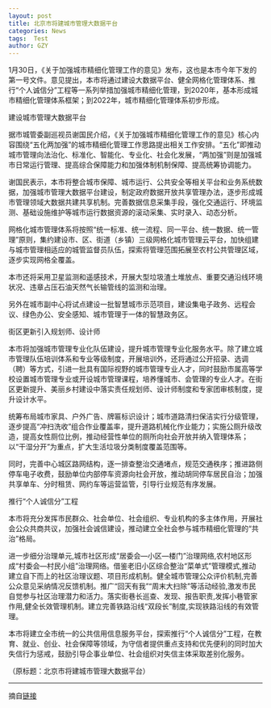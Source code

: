 ```yaml
---
layout: post
title: 北京市将建城市管理大数据平台
categories: News
tags:  Test
author: GZY
---
```


1月30日，《关于加强城市精细化管理工作的意见》发布，这也是本市今年下发的第一号文件。意见提出，本市将通过建设大数据平台、健全网格化管理体系、推行“个人诚信分”工程等一系列举措加强城市精细化管理，到2020年，基本形成城市精细化管理体系框架；到2022年，城市精细化管理体系初步形成。

建设城市管理大数据平台

据市城管委副巡视员谢国民介绍，《关于加强城市精细化管理工作的意见》核心内容围绕“五化两加强”的城市精细化管理工作思路提出相关工作安排。“五化”即推动城市管理向法治化、标准化、智能化、专业化、社会化发展，“两加强”则是加强城市日常运行管理、提高综合保障能力和加强体制机制保障、提高统筹协调能力。

谢国民表示，本市将整合城市保障、城市运行、公共安全等相关平台和业务系统数据，加强城市管理大数据平台建设，制定政府数据开放共享管理办法，逐步形成城市管理领域大数据共建共享机制。完善数据信息采集手段，强化交通运行、环境监测、基础设施维护等城市运行数据资源的滚动采集、实时录入、动态分析。

网格化城市管理体系将按照“统一标准、统一流程、同一平台、统一数据、统一管理”原则，集约建设市、区、街道（乡镇）三级网格化城市管理云平台，加快组建与城市管理相适应的城管监督员队伍，探索将管理范围拓展至农村公共管理区域，逐步实现网格全覆盖。

本市还将采用卫星监测和遥感技术，开展大型垃圾渣土堆放点、重要交通沿线环境状况、违章占压石油天然气长输管线的监测和治理。

另外在城市副中心将试点建设一批智慧城市示范项目，建设集电子政务、远程会议、绿色办公、安全感知、城市管理于一体的智慧政务区。

街区更新引入规划师、设计师

本市将加强城市管理专业化队伍建设，提升城市管理专业化服务水平。除了建立城市管理队伍培训体系和专业等级制度，开展培训外，还将通过公开招录、选调（聘）等方式，引进一批具有国际视野的城市管理专业人才，同时鼓励市属高等学校设置城市管理专业或开设城市管理课程，培养懂城市、会管理的专业人才。在街区更新提升、美丽乡村建设中落实责任规划师、设计师制度和专家团审核制度，提升设计水平。

统筹布局城市家具、户外广告、牌匾标识设计；城市道路清扫保洁实行分级管理，逐步提高“冲扫洗收”组合作业覆盖率，提升道路机械化作业能力；实施公厕升级改造，提高女性厕位比例，推动经营性单位的厕所向社会开放并纳入管理体系；以“干湿分开”为重点，扩大生活垃圾分类制度覆盖范围等。

同时，完善中心城区路网结构，逐一排查整治交通堵点，规范交通秩序；推进路侧停车电子收费，鼓励单位内部停车资源向社会开放，推动胡同停车居民自治；加强共享单车、分时租赁、网约车等运营监管，引导行业规范有序发展。

推行“个人诚信分”工程

本市将充分发挥市民群众、社会单位、社会组织、专业机构的多主体作用，开展社会公众共商共议，加强社会诚信建设，推动建立全社会参与城市精细化管理的“共治”格局。

进一步细分治理单元,城市社区形成“居委会—小区—楼门”治理网络,农村地区形成“村委会—村民小组”治理网络。借鉴老旧小区综合整治“菜单式”管理模式,推动建立自下而上的社区治理议题、项目形成机制。健全城市管理公众评价机制,完善公众意见采纳情况反馈机制。推广“回天有我”“周末大扫除”等活动经验,激发市民自觉参与社区治理潜力和活力。落实街巷长巡查、发现、报告职责,发挥小巷管家作用,健全长效管理机制。建立完善铁路沿线“双段长”制度,实现铁路沿线的有效管理。

本市将建立全市统一的公共信用信息服务平台，探索推行“个人诚信分”工程，在教育、就业、创业、社会保障等领域，为守信者提供重点支持和优先便利的同时加大失信行为惩戒，鼓励引导企事业单位、社会组织对失信主体采取差别化服务。

（原标题：北京市将建城市管理大数据平台）

*****

摘自[链接](http://bj.jjj.qq.com/a/20190131/004391.htm)
